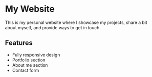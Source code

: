 # My Website

This is my personal website where I showcase my projects, share a bit about myself, and provide ways to get in touch.

## Features

- Fully responsive design
- Portfolio section
- About me section
- Contact form
